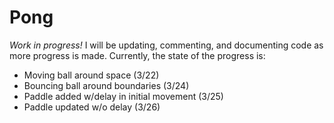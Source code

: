 # Pong

*Work in progress!*
I will be updating, commenting, and documenting code as more progress is made. Currently, the state of the progress is:
  - Moving ball around space (3/22)
  - Bouncing ball around boundaries (3/24)
  - Paddle added w/delay in initial movement (3/25)
  - Paddle updated w/o delay (3/26)

